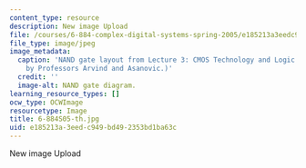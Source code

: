 ```yaml
---
content_type: resource
description: New image Upload
file: /courses/6-884-complex-digital-systems-spring-2005/e185213a3eedc949bd492353bd1ba63c_6-884S05-th.jpg
file_type: image/jpeg
image_metadata:
  caption: 'NAND gate layout from Lecture 3: CMOS Technology and Logic Gates. (Image
    by Professors Arvind and Asanovic.)'
  credit: ''
  image-alt: NAND gate diagram.
learning_resource_types: []
ocw_type: OCWImage
resourcetype: Image
title: 6-884S05-th.jpg
uid: e185213a-3eed-c949-bd49-2353bd1ba63c
---
```

New image Upload

